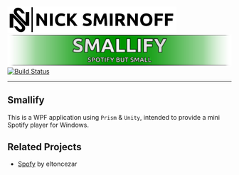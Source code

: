 [![Nick Smirnoff](./docs/assets/ns-logo-full.png)](https://nicksmirnoff.co.uk/)
[![Smallify](./docs/assets/project-title.png)](#)
[![Build Status](https://nick-smirnoff.visualstudio.com/smallify/_apis/build/status/build/smallify-CI?branchName=feature/smallify-standalone-client)](https://nick-smirnoff.visualstudio.com/smallify/_build/latest?definitionId=13?branchName=feature/smallify-standalone-client)

---

## Smallify

This is a WPF application using `Prism` & `Unity`, intended to provide a mini Spotify player for Windows.

## Related Projects

- [Spofy](https://github.com/eltoncezar/Spofy) by eltoncezar
